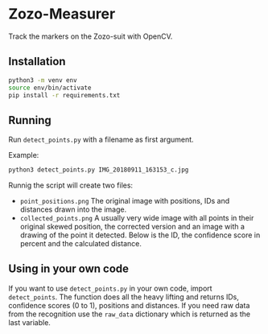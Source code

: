 # Zozo-Measurer
Track the markers on the Zozo-suit with OpenCV.

## Installation
```bash
python3 -m venv env
source env/bin/activate
pip install -r requirements.txt
```

## Running
Run `detect_points.py` with a filename as first argument.

Example:
```bash
python3 detect_points.py IMG_20180911_163153_c.jpg
```

Runnig the script will create two files:

* `point_positions.png` The original image with 
positions, IDs and distances drawn into the image.
* `collected_points.png` A usually very wide image 
with all points in their original skewed position, 
the corrected version and an image with a drawing
of the point it detected. Below is the ID, the
confidence score in percent and the calculated distance.

## Using in your own code
If you want to use `detect_points.py` in your own code,
import `detect_points`. The function does all the heavy
lifting and returns IDs, confidence scores (0 to 1), 
positions and distances. If you need raw data from the
recognition use the `raw_data` dictionary which is returned 
as the last variable. 
